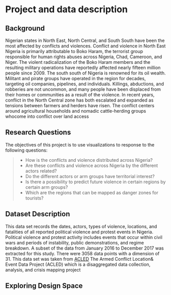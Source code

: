 # Project and data description
## Background
Nigerian states in North East, North Central, and South South have been the most affected by conflicts and violences. Conflict and violence in North East Nigeria is primarily attributable to Boko Haram, the terrorist group responsible for human rights abuses across Nigeria, Chad, Cameroon, and Niger. The violent radicalization of the Boko Haram members and the resulting military operations have reportedly affected nearly fifteen million people since 2009. The south south of Nigeria is renowned for its oil wealth. Militant and pirate groups have operated in the region for decades, targeting oil companies, pipelines, and individuals. Killings, abductions, and robberies are not uncommon, and many people have been displaced from their homes or communities as a result of the violence. In recent years, conflict in the North Central zone has both escalated and expanded as tensions between farmers and herders have risen. The conflict centers around agricultural households and nomadic cattle-herding groups whocome into conflict over land access

## Research Questions
The objectives of this project is to use visualizations to response to the following questions:
 > - How is the conflicts and violence distributed across Nigeria?
 > - Are these conflicts and violence across Nigeria by the different actors related?
 > - Do the different actors or arm groups have territorial interest?
 > - Is there a possibility to predict future violence in certain regions by certain arm groups?
 > -  Which are the regions that can be mapped as danger zones for tourists? 
 
## Dataset Description
This data set records the dates, actors, types of violence, locations, and fatalities of all reported political violence and protest events in Nigeria. Political violence and protest activity includes events that occur within civil wars and periods of instability, public demonstrations, and regime breakdown. A subset of the data from January 2016 to December 2017 was extracted for this study. There were 3058 data points with a dimension of 31. This data set was taken from [ACLED](https://www.acleddata.com/data/.) The Armed Conflict Location& Event Data Project (ACLED) which is a disaggregated data collection, analysis, and crisis mapping project

## Exploring Design Space
